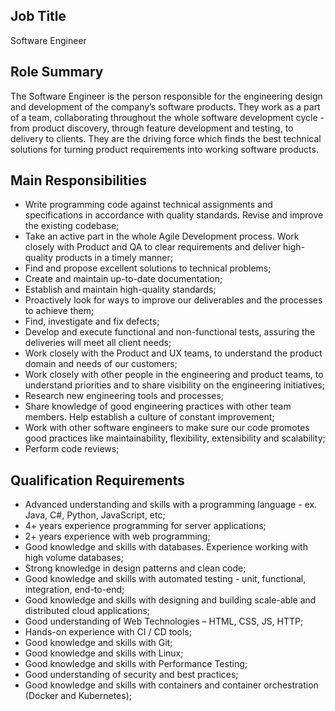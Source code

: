 ## Job Title
Software Engineer

## Role Summary
The Software Engineer is the person responsible for the engineering design and development of the company’s software products.
They work as a part of a team, collaborating throughout the whole software development cycle - from product discovery, through feature development and testing, to delivery to clients.
They are the driving force which finds the best technical solutions for turning product requirements into working software products.

## Main Responsibilities
 - Write programming code against technical assignments and specifications in accordance with quality standards. Revise and improve the existing codebase;
 - Take an active part in the whole Agile Development process. Work closely with Product and QA to clear requirements and deliver high-quality products in a timely manner;
 - Find and propose excellent solutions to technical problems;
 - Create and maintain up-to-date documentation;
 - Establish and maintain high-quality standards;
 - Proactively look for ways to improve our deliverables and the processes to achieve them;
 - Find, investigate and fix defects;
 - Develop and execute functional and non-functional tests, assuring the deliveries will meet all client needs;
 - Work closely with the Product and UX teams, to understand the product domain and needs of our customers;
 - Work closely with other people in the engineering and product teams, to understand priorities and to share visibility on the engineering initiatives;
 - Research new engineering tools and processes;
 - Share knowledge of good engineering practices with other team members. Help establish a culture of constant improvement;
 - Work with other software engineers to make sure our code promotes good practices like maintainability, flexibility, extensibility and scalability;
 - Perform code reviews;

## Qualification Requirements
 - Advanced understanding and skills with a programming language - ex. Java, C#, Python, JavaScript, etc;
 - 4+ years experience programming for server applications;
 - 2+ years experience with web programming;
 - Good knowledge and skills with databases. Experience working with high volume databases;
 - Strong knowledge in design patterns and clean code;
 - Good knowledge and skills with automated testing - unit, functional, integration, end-to-end;
 - Good knowledge and skills with designing and building scale-able and distributed cloud applications;
 - Good understanding of Web Technologies – HTML, CSS, JS, HTTP;
 - Hands-on experience with CI / CD tools;
 - Good knowledge and skills with Git;
 - Good knowledge and skills with Linux;
 - Good knowledge and skills with Performance Testing;
 - Good understanding of security and best practices;
 - Good knowledge and skills with containers and container orchestration (Docker and Kubernetes); 
